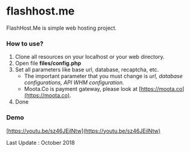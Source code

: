 # flashhost.me
FlashHost.Me is simple web hosting project.

### How to use?
1. Clone all resources on your localhost or your web directory.
2. Open file **files/config.php**
3. Set all parameters like base url, database, recaptcha, etc.
    - The important parameter that you must change is *url, database configurations, API WHM configuration.*
    - Moota.Co is payment gateway, please look at [https://moota.co](https://moota.co).
4. Done

### Demo
[https://youtu.be/sz46JEilNtw](https://youtu.be/sz46JEilNtw)

Last Update : October 2018
